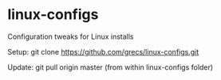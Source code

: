 # linux-configs
Configuration tweaks for Linux installs

Setup: git clone https://github.com/grecs/linux-configs.git

Update: git pull origin master (from within linux-configs folder)
